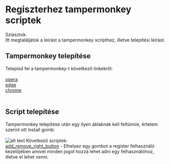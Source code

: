 # Regiszterhez tampermonkey scriptek

Sziasztok. <br />
Itt megtaláljátok a leírást a tampermonkey scripthez, illetve telepítési leírást.

## Tampermonkey telepítése

Telepísd fel a tampermonkey-t következő linkekről:<br /><br />
 [opera](/https://addons.opera.com/en/extensions/details/tampermonkey-beta/) <br />
 [edge](/https://microsoftedge.microsoft.com/addons/detail/tampermonkey/iikmkjmpaadaobahmlepeloendndfphd) <br />
 [chrome](https://chrome.google.com/webstore/detail/tampermonkey/dhdgffkkebhmkfjojejmpbldmpobfkfo) <br />
 <br />

## Script telepítése
Tampermonkey telepítése után egy ilyen ablaknak kell feltünnie, értelem szerint ott Install gomb:<br /><br />
![alt text](https://imgur.com/PQpteeE)
Következő scriptek: <br />
[add_remove_right_button](https://github.com/Mlaszlo95/register_add_all/raw/main/all_scripts/resetaddbutton.user.js) - Elhelyez egy gombot a register felhasználó kezelőjében amivel minden jogot hozzá lehet adni egy felhasználóhoz, illetve el lehet venni.<br />

